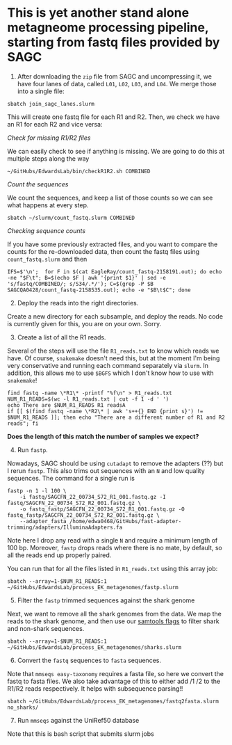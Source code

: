 # This is yet another stand alone metagneome processing pipeline, starting from fastq files provided by SAGC

1. After downloading the `zip` file from SAGC and uncompressing it, we have four lanes of data, called `L01`, `L02`, `L03`, and `L04`. We merge those into a single file:

```
sbatch join_sagc_lanes.slurm
```

This will create one fastq file for each R1 and R2. Then, we check we have an R1 for each R2 and vice versa:

*Check for missing R1/R2 files*

We can easily check to see if anything is missing. We are going to do this at multiple steps along the way

```
~/GitHubs/EdwardsLab/bin/checkR1R2.sh COMBINED
```

*Count the sequences*

We count the sequences, and keep a list of those counts so we can see what happens at every step.

```
sbatch ~/slurm/count_fastq.slurm COMBINED
```


*Checking sequence counts*


If you have some previously extracted files, and you want to compare the counts for the re-downloaded data, then count the fastq files using `count_fastq.slurm` and then 

```
IFS=$'\n';  for F in $(cat EagleRay/count_fastq-2158191.out); do echo -ne "$F\t"; B=$(echo $F | awk '{print $1}' | sed -e 's/fastq/COMBINED/; s/S34/.*/'); C=$(grep -P $B SAGCQA0428/count_fastq-2158535.out); echo -e "$B\t$C"; done
```

2. Deploy the reads into the right directories.

Create a new directory for each subsample, and deploy the reads. No code is currently given for this, you are on your own. Sorry.


3. Create a list of all the R1 reads.

Several of the steps will use the file `R1_reads.txt` to know which reads we have. Of course, `snakemake` doesn't need this, but at the moment I'm being very conservative and running each command separately via `slurm`. In addition, this allows me to use `$BGFS` which I don't know how to use with `snakemake`!

```
find fastq -name \*R1\* -printf "%f\n" > R1_reads.txt
NUM_R1_READS=$(wc -l R1_reads.txt | cut -f 1 -d ' ')
echo There are $NUM_R1_READS R1 readsA
if [[ $(find fastq -name \*R2\* | awk 's++{} END {print s}') != $NUM_R1_READS ]]; then echo "There are a different number of R1 and R2 reads"; fi
```

**Does the length of this match the number of samples we expect?**

4. Run `fastp`.

Nowadays, SAGC should be using `cutadapt` to remove the adapters (??) but I rerun `fastp`. This also trims out sequences with an `N` and low quality sequences. The command for a single run is


```
fastp -n 1 -l 100 \
	-i fastq/SAGCFN_22_00734_S72_R1_001.fastq.gz -I fastq/SAGCFN_22_00734_S72_R2_001.fastq.gz \
	-o fastq_fastp/SAGCFN_22_00734_S72_R1_001.fastq.gz -O  fastq_fastp/SAGCFN_22_00734_S72_R2_001.fastq.gz \
	--adapter_fasta /home/edwa0468/GitHubs/fast-adapter-trimming/adapters/IlluminaAdapters.fa
```

Note here I drop any read with a single `N` and require a minimum length of 100 bp. Moreover, `fastp` drops reads where there is no mate, by default, so all the reads end up properly paired.


You can run that for all the files listed in `R1_reads.txt` using this array job:

```
sbatch --array=1-$NUM_R1_READS:1 ~/GitHubs/EdwardsLab/process_EK_metagenomes/fastp.slurm
```


5. Filter the `fastp` trimmed sequences against the shark genome


Next, we want to remove all the shark genomes from the data. We map the reads to the shark genome, and then use our [samtools flags](https://edwards.flinders.edu.au/command-line-deconseq/) to filter shark and non-shark sequences.

```
sbatch --array=1-$NUM_R1_READS:1 ~/GitHubs/EdwardsLab/process_EK_metagenomes/sharks.slurm
```


6. Convert the `fastq` sequences to `fasta` sequences. 

Note that `mmseqs easy-taxonomy` requires a fasta file, so here we convert the fastq to fasta files. We also take advantage of this to either add /1 /2 to the R1/R2 reads respectively. It helps with subsequence parsing!!

```
sbatch ~/GitHubs/EdwardsLab/process_EK_metagenomes/fastq2fasta.slurm no_sharks/
```

7. Run `mmseqs` against the UniRef50 database

Note that this is  bash script that submits slurm jobs





